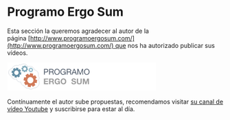 
# Programo Ergo Sum

Esta sección la queremos agradecer al autor de la página [http://www.programoergosum.com/](http://www.programoergosum.com/) que nos ha autorizado publicar sus vídeos.

![](img/2017-01-23_06_56_22-Configuracion.png)

Contínuamente el autor sube propuestas, recomendamos visitar [su canal de vídeo Youtube](https://www.youtube.com/channel/UCVO_PZL55gOofdG8DMuA74A) y suscribirse para estar al día.

